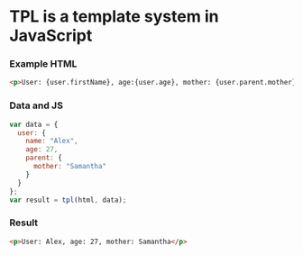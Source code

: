 # TPL is a template system in JavaScript

### Example HTML
```html
<p>User: {user.firstName}, age:{user.age}, mother: {user.parent.mother}</p>
```

### Data and JS
```javascript
var data = {
  user: {
    name: "Alex",
    age: 27,
    parent: {
      mother: "Samantha"
    }
  }
};
var result = tpl(html, data);
```

### Result
```html
<p>User: Alex, age: 27, mother: Samantha</p>
```
